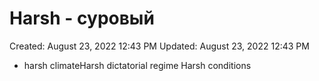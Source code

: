 # Harsh - суровый

Created: August 23, 2022 12:43 PM
Updated: August 23, 2022 12:43 PM

- harsh climateHarsh dictatorial regime Harsh conditions